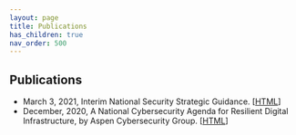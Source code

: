 ```yaml
---
layout: page
title: Publications 
has_children: true
nav_order: 500 
---
```


## Publications
* March 3, 2021, Interim National Security Strategic Guidance. [[HTML](https://documents.bsafes.com/docs/government/interim-national-security-strategic-guidance/)]
* December, 2020, A National Cybersecurity Agenda for Resilient Digital Infrastructure, by Aspen Cybersecurity Group.  [[HTML](https://aspen-cybersecurity-agenda-2020.bsafes.com/)]

